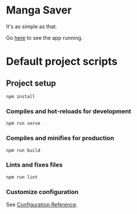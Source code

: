 # Manga Saver
It's as simple as that.

Go [here](https://catink123.github.io/mngsav) to see the app running.

# Default project scripts

## Project setup
```
npm install
```

### Compiles and hot-reloads for development
```
npm run serve
```

### Compiles and minifies for production
```
npm run build
```

### Lints and fixes files
```
npm run lint
```

### Customize configuration
See [Configuration Reference](https://cli.vuejs.org/config/).
